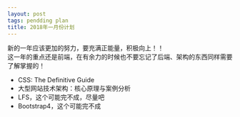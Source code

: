 ```yaml
---
layout: post
tags: pendding plan
title: 2018年一月份计划
---
```


新的一年应该更加的努力，要充满正能量，积极向上！！  
这一年的重点还是前端，在有余力的时候也不要忘记了后端、架构的东西同样需要了解掌握的！  

- CSS: The Definitive Guide
- 大型网站技术架构：核心原理与案例分析
- LFS，这个可能完不成，尽量吧
- Bootstrap4，这个可能完不成



